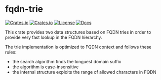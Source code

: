 # fqdn-trie

[![Crates.io](https://img.shields.io/crates/v/fqdn-trie?style=flat)](https://crates.io/crates/fqdn-trie)
[![Crates.io](https://img.shields.io/crates/d/fqdn-trie?style=flat)](https://crates.io/crates/fqdn-trie)
[![License](https://img.shields.io/badge/license-MIT-blue?style=flat)](https://crates.io/crates/fqdn-trie)
[![Docs](https://img.shields.io/docsrs/fqdn-trie)](https://docs.rs/fqdn-trie)

This crate provides two data structures based on FQDN tries in order to provide very fast lookup in
the FQDN hierarchy.

The trie implementation is optimized to FQDN context and follows these rules:
* the search algorithm finds the longuest domain suffix
* the algorithm is case-insensitive
* the internal structure exploits the range of allowed characters in FQDN